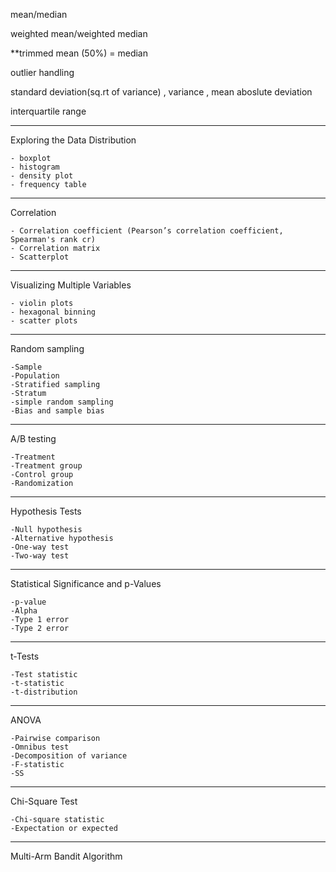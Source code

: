 mean/median

weighted mean/weighted median 

**trimmed mean (50%) = median 

outlier  handling

standard deviation(sq.rt of variance) , variance , mean aboslute deviation 

interquartile range

---

Exploring the Data Distribution


	- boxplot
	- histogram
	- density plot
	- frequency table 
	
---

Correlation


	- Correlation coefficient (Pearson’s correlation coefficient, Spearman's rank cr)
	- Correlation matrix
	- Scatterplot


---	
	
Visualizing Multiple Variables

	- violin plots 
	- hexagonal binning  
	- scatter plots 


---

	
Random sampling


	-Sample
	-Population
	-Stratified sampling
	-Stratum
	-simple random sampling
	-Bias and sample bias 
	
---	
	
A/B testing 

	-Treatment
	-Treatment group
	-Control group
	-Randomization


---	

Hypothesis Tests


	-Null hypothesis
	-Alternative hypothesis
	-One-way test
	-Two-way test
	

---


Statistical Significance and p-Values


	-p-value
	-Alpha
	-Type 1 error
	-Type 2 error


---	
	
t-Tests


	-Test statistic
	-t-statistic
	-t-distribution
	


---

	
ANOVA


	-Pairwise comparison
	-Omnibus test
	-Decomposition of variance
	-F-statistic
	-SS


---

	
	
Chi-Square Test


	-Chi-square statistic
	-Expectation or expected


---
	
	
Multi-Arm Bandit Algorithm
